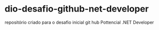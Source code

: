 # dio-desafio-github-net-developer
repositório criado para o desafio inicial git hub Pottencial .NET Developer

